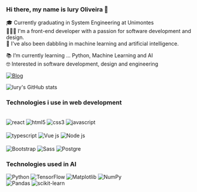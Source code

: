 ### Hi there, my name is Iury Oliveira 🖖

🎓 Currently graduating in System Engineering at <span alt="Universidade Estadual de Montes Claros">Unimontes</span><br/>
🧑🏽‍💻 I'm a front-end developer with a passion for software development and design. <br/>
🤖 I've also been dabbling in machine learning and artificial intelligence.

📚 I’m currently learning ... Python, Machine Learning and AI<br/>
🤓 Interested in software development, design and engineering

[![Blog](https://img.shields.io/badge/LinkedIn-0077B5?style=for-the-badge&logo=linkedin&logoColor=white)](https://www.linkedin.com/in/iury-oliveira-1aa199207/?locale=en_US)

![Iury's GitHub stats](https://github-readme-stats.vercel.app/api?username=IuryOliveira567&show_icons=true&theme=tokyonight)

### Technologies i use in web development

<div style="display: inline-block"><br/>
  <img align="center" alt="react" src="https://shields.io/badge/react-black?logo=react&style=for-the-badge"/>
  <img align="center" alt="html5" src="https://img.shields.io/badge/HTML5-E34F26?style=for-the-badge&logo=html5&logoColor=white"/>
  <img align="center" alt="css3" src="https://img.shields.io/badge/CSS3-1572B6?style=for-the-badge&logo=css3&logoColor=white"/>
  <img align="center" alt="javascript" src="https://img.shields.io/badge/JavaScript-323330?style=for-the-badge&logo=javascript&logoColor=F7DF1E"/><br/><br/>
  <img align="center" alt="typescript" src="https://img.shields.io/badge/TypeScript-007ACC?style=for-the-badge&logo=typescript&logoColor=white"/>
  <img align="center" alt="Vue js" src="https://img.shields.io/badge/Vue.js-35495E?style=for-the-badge&logo=vue.js&logoColor=4FC08D"/>
  <img align="center" alt="Node js" src="https://img.shields.io/badge/Node.js-43853D?style=for-the-badge&logo=node.js&logoColor=white"/><br/><br/>
  <img align="center" alt="Bootstrap" src="https://img.shields.io/badge/Bootstrap-563D7C?style=for-the-badge&logo=bootstrap&logoColor=white"/>
  <img align="center" alt="Sass" src="https://img.shields.io/badge/Sass-CC6699?style=for-the-badge&logo=sass&logoColor=white"/>
  <img align="center" alt="Postgre" src="https://img.shields.io/badge/postgres-%23316192.svg?style=for-the-badge&logo=postgresql&logoColor=white"/>
</div><br/>

### Technologies used in AI

![Python](https://img.shields.io/badge/python-3670A0?style=for-the-badge&logo=python&logoColor=ffdd54) ![TensorFlow](https://img.shields.io/badge/TensorFlow-%23FF6F00.svg?style=for-the-badge&logo=TensorFlow&logoColor=white) ![Matplotlib](https://img.shields.io/badge/Matplotlib-%23ffffff.svg?style=for-the-badge&logo=Matplotlib&logoColor=red) ![NumPy](https://img.shields.io/badge/numpy-%23013243.svg?style=for-the-badge&logo=numpy&logoColor=white)</br>
![Pandas](https://img.shields.io/badge/pandas-%23150458.svg?style=for-the-badge&logo=pandas&logoColor=white) ![scikit-learn](https://img.shields.io/badge/scikit--learn-%23F7931E.svg?style=for-the-badge&logo=scikit-learn&logoColor=white)
</div><br/>




